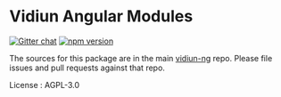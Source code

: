# Vidiun Angular Modules

[![Gitter chat](https://badges.gitter.im/vidiun-ng/vidiun-ng.png)](https://gitter.im/vidiun-ng/vidiun-ng) [![npm version](https://badge.fury.io/js/%40vidiun-ng%2Fvidiun-ui.svg)](https://badge.fury.io/js/%40vidiun-ng%2Fvidiun-ui)

The sources for this package are in the main [vidiun-ng](https://github.com/vidiun/vidiun-ng-mc) repo. Please file issues and pull requests against that repo.

License : AGPL-3.0